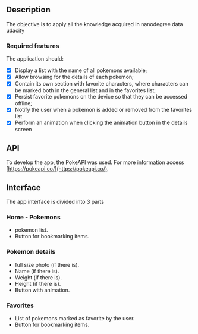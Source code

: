 ## Description
The objective is to apply all the knowledge acquired in nanodegree data udacity

### Required features

The application should:

- [X] Display a list with the name of all pokemons available;
- [X] Allow browsing for the details of each pokemon;
- [X] Contain its own section with favorite characters, where characters can be marked both in the general list and in the favorites list;
- [X] Persist favorite pokemons on the device so that they can be accessed offline;
- [X] Notify the user when a pokemon is added or removed from the favorites list
- [X] Perform an animation when clicking the animation button in the details screen

## API

To develop the app, the PokeAPI was used. For more information access [https://pokeapi.co/](https://pokeapi.co/).

## Interface
The app interface is divided into 3 parts

### Home - Pokemons
* pokemon list.
* Button for bookmarking items.

### Pokemon details
* full size photo (if there is).
* Name (if there is).
* Weight (if there is).
* Height (if there is).
* Button with animation.

### Favorites
* List of pokemons marked as favorite by the user.
* Button for bookmarking items.

